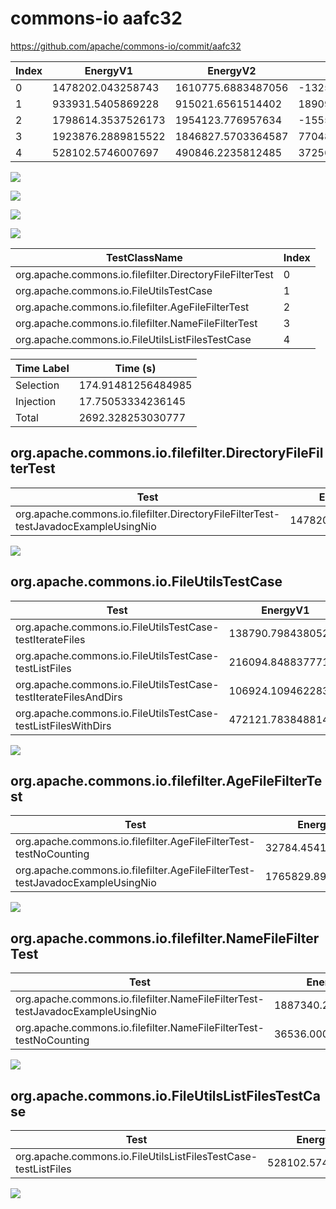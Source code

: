 # commons-io aafc32


https://github.com/apache/commons-io/commit/aafc32


| Index | EnergyV1 | EnergyV2 | DeltaEnergy | DurationV1 | DurationsV2 | DeltaDuration |
| --- | --- | --- | --- | --- | --- | --- |
| 0 | 1478202.043258743 | 1610775.6883487056 | -132573.64508996275 | 47140325.25219658 | 45607233.686472334 | 1533091.5657242462 |
| 1 | 933931.5405869228 | 915021.6561514402 | 18909.884435482556 | 27289203.28756674 | 27798753.781623773 | -509550.4940570332 |
| 2 | 1798614.3537526173 | 1954123.776957634 | -155509.42320501665 | 55857079.715943635 | 56202544.520549916 | -345464.8046062812 |
| 3 | 1923876.2889815522 | 1846827.5703364587 | 77048.7186450935 | 55443452.0210945 | 55890687.528999984 | -447235.50790548325 |
| 4 | 528102.5746007697 | 490846.2235812485 | 37256.351019521186 | 18368912.32333353 | 17138969.16271036 | 1229943.1606231704 |

![](./commons-io.png)

![](./commons-io_delta.png)

![](./commons-io_delta_v.png)

![](./commons-io_delta_1_v.png)

| TestClassName | Index |
| --- | --- |
| org.apache.commons.io.filefilter.DirectoryFileFilterTest | 0 |
| org.apache.commons.io.FileUtilsTestCase | 1 |
| org.apache.commons.io.filefilter.AgeFileFilterTest | 2 |
| org.apache.commons.io.filefilter.NameFileFilterTest | 3 |
| org.apache.commons.io.FileUtilsListFilesTestCase | 4 |



| Time Label | Time (s) |
| --- | --- |
| Selection | 174.91481256484985 |
| Injection | 17.75053334236145 |
| Total | 2692.328253030777 |
## org.apache.commons.io.filefilter.DirectoryFileFilterTest

| Test | EnergyV1 | EnergyV2 | DeltaEnergy | DurationV1 | DurationsV2 | DeltaDuration |
| --- | --- | --- | --- | --- | --- | --- |
| org.apache.commons.io.filefilter.DirectoryFileFilterTest-testJavadocExampleUsingNio | 1478202.043258743 | 1610775.6883487056 | -132573.64508996275 | 47140325.25219658 | 45607233.686472334 | 1533091.5657242462 |

![](./org.apache.commons.io.filefilter.DirectoryFileFilterTest-graph.png)

## org.apache.commons.io.FileUtilsTestCase

| Test | EnergyV1 | EnergyV2 | DeltaEnergy | DurationV1 | DurationsV2 | DeltaDuration |
| --- | --- | --- | --- | --- | --- | --- |
| org.apache.commons.io.FileUtilsTestCase-testIterateFiles | 138790.7984380528 | 152137.83421702823 | -13347.035778975434 | 4096524.1180822984 | 4925387.653203117 | -828863.5351208183 |
| org.apache.commons.io.FileUtilsTestCase-testListFiles | 216094.84883777142 | 181919.63163020165 | 34175.217207569774 | 6374218.808284234 | 5436418.831060377 | 937799.9772238573 |
| org.apache.commons.io.FileUtilsTestCase-testIterateFilesAndDirs | 106924.10946228399 | 102608.64457594222 | 4315.464886341768 | 3229773.6036299365 | 3263548.428260193 | -33774.82463025674 |
| org.apache.commons.io.FileUtilsTestCase-testListFilesWithDirs | 472121.7838488146 | 478355.5457282681 | -6233.761879453494 | 13588686.75757027 | 14173398.869100086 | -584712.111529816 |

![](./org.apache.commons.io.FileUtilsTestCase-graph.png)

## org.apache.commons.io.filefilter.AgeFileFilterTest

| Test | EnergyV1 | EnergyV2 | DeltaEnergy | DurationV1 | DurationsV2 | DeltaDuration |
| --- | --- | --- | --- | --- | --- | --- |
| org.apache.commons.io.filefilter.AgeFileFilterTest-testNoCounting | 32784.45410073646 | 32601.586244031772 | 182.86785670468817 | 1113932.8431485035 | 1173128.211530823 | -59195.368382319575 |
| org.apache.commons.io.filefilter.AgeFileFilterTest-testJavadocExampleUsingNio | 1765829.8996518808 | 1921522.1907136021 | -155692.29106172128 | 54743146.87279513 | 55029416.309019096 | -286269.43622396886 |

![](./org.apache.commons.io.filefilter.AgeFileFilterTest-graph.png)

## org.apache.commons.io.filefilter.NameFileFilterTest

| Test | EnergyV1 | EnergyV2 | DeltaEnergy | DurationV1 | DurationsV2 | DeltaDuration |
| --- | --- | --- | --- | --- | --- | --- |
| org.apache.commons.io.filefilter.NameFileFilterTest-testJavadocExampleUsingNio | 1887340.2884067404 | 1813722.9148735346 | 73617.37353320583 | 54390145.81901464 | 54799308.61105562 | -409162.79204098135 |
| org.apache.commons.io.filefilter.NameFileFilterTest-testNoCounting | 36536.00057481181 | 33104.65546292409 | 3431.34511188772 | 1053306.2020798638 | 1091378.9179443663 | -38072.71586450259 |

![](./org.apache.commons.io.filefilter.NameFileFilterTest-graph.png)

## org.apache.commons.io.FileUtilsListFilesTestCase

| Test | EnergyV1 | EnergyV2 | DeltaEnergy | DurationV1 | DurationsV2 | DeltaDuration |
| --- | --- | --- | --- | --- | --- | --- |
| org.apache.commons.io.FileUtilsListFilesTestCase-testListFiles | 528102.5746007697 | 490846.2235812485 | 37256.351019521186 | 18368912.32333353 | 17138969.16271036 | 1229943.1606231704 |

![](./org.apache.commons.io.FileUtilsListFilesTestCase-graph.png)

